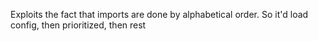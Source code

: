 Exploits the fact that imports are done by alphabetical order.
So it'd load config, then prioritized, then rest
